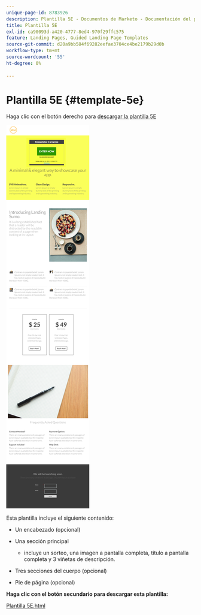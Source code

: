 ```yaml
---
unique-page-id: 8783926
description: Plantilla 5E - Documentos de Marketo - Documentación del producto
title: Plantilla 5E
exl-id: ca90093d-a420-4777-8ed4-970f29ffc575
feature: Landing Pages, Guided Landing Page Templates
source-git-commit: d20a9bb584f69282eefae3704ce4be2179b29d0b
workflow-type: tm+mt
source-wordcount: '55'
ht-degree: 0%

---
```


# Plantilla 5E {#template-5e}

Haga clic con el botón derecho para [descargar la plantilla 5E](https://experienceleague.adobe.com/landing/marketo/lp-templates/template-5e.html)

![](assets/image2015-7-29-15-3a24-3a40.png)

Esta plantilla incluye el siguiente contenido:

* Un encabezado (opcional)
* Una sección principal

   * incluye un sorteo, una imagen a pantalla completa, título a pantalla completa y 3 viñetas de descripción.

* Tres secciones del cuerpo (opcional)
* Pie de página (opcional)

**Haga clic con el botón secundario para descargar esta plantilla:**

[Plantilla 5E.html](https://experienceleague.adobe.com/landing/marketo/lp-templates/template-5e.html)
